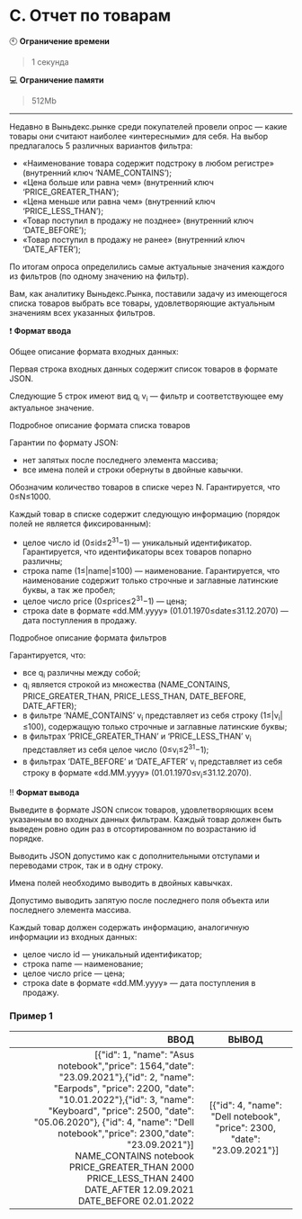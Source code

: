 # C. Отчет по товарам

:clock10: **Ограничение времени**

>1 секунда

 
:computer: **Ограничение памяти**

>512Mb

____

Недавно в Выньдекс.рынке среди покупателей провели опрос — какие товары они считают наиболее «интересными» для себя. На выбор предлагалось 5 различных вариантов фильтра:
- «Наименование товара содержит подстроку в любом регистре» (внутренний ключ ‘NAME_CONTAINS’);
- «Цена больше или равна чем» (внутренний ключ ‘PRICE_GREATER_THAN’);
- «Цена меньше или равна чем» (внутренний ключ ‘PRICE_LESS_THAN’);
- «Товар поступил в продажу не позднее» (внутренний ключ ‘DATE_BEFORE’);
- «Товар поступил в продажу не ранее» (внутренний ключ ‘DATE_AFTER’);

По итогам опроса определились самые актуальные значения каждого из фильтров (по одному значению на фильтр).

Вам, как аналитику Выньдекс.Рынка, поставили задачу из имеющегося списка товаров выбрать все товары, удовлетворяющие актуальным значениям всех указанных фильтров.




:heavy_exclamation_mark: <b>Формат ввода</b>

Общее описание формата входных данных:

Первая строка входных данных содержит список товаров в формате JSON.

Следующие 5 строк имеют вид q<sub>i</sub> v<sub>i</sub> — фильтр и соответствующее ему актуальное значение.

Подробное описание формата списка товаров

Гарантии по формату JSON:
- нет запятых после последнего элемента массива;
- все имена полей и строки обернуты в двойные кавычки.

Обозначим количество товаров в списке через N. Гарантируется, что 0≤N≤1000.

Каждый товар в списке содержит следующую информацию (порядок полей не является фиксированным):
- целое число id (0≤id≤2<sup>31</sup>−1) — уникальный идентификатор. Гарантируется, что идентификаторы всех товаров попарно различны;
- строка name (1≤|name|≤100) — наименование. Гарантируется, что наименование содержит только строчные и заглавные латинские буквы, а так же пробел;
- целое число price (0≤price≤2<sup>31</sup>−1) — цена;
- строка date в формате «dd.MM.yyyy» (01.01.1970≤date≤31.12.2070) — дата поступления в продажу.

Подробное описание формата фильтров

Гарантируется, что:
- все q<sub>i</sub> различны между собой;
- q<sub>i</sub> является строкой из множества (NAME_CONTAINS, PRICE_GREATER_THAN, PRICE_LESS_THAN, DATE_BEFORE, DATE_AFTER);
- в фильтре ‘NAME_CONTAINS’ v<sub>i</sub> представляет из себя строку (1≤|v<sub>i</sub>|≤100), содержащую только строчные и заглавные латинские буквы;
- в фильтрах ‘PRICE_GREATER_THAN’ и ‘PRICE_LESS_THAN’ v<sub>i</sub> представляет из себя целое число (0≤v<sub>i</sub>≤2<sup>31</sup>−1);
- в фильтрах ‘DATE_BEFORE’ и ‘DATE_AFTER’ v<sub>i</sub> представляет из себя строку в формате «dd.MM.yyyy» (01.01.1970≤v<sub>i</sub>≤31.12.2070).


:bangbang: <b>Формат вывода</b>

Выведите в формате JSON список товаров, удовлетворяющих всем указанным во входных данных фильтрам. Каждый товар должен быть выведен ровно один раз в отсортированном по возрастанию id порядке.

Выводить JSON допустимо как c дополнительными отступами и переводами строк, так и в одну строку.

Имена полей необходимо выводить в двойных кавычках.

Допустимо выводить запятую после последнего поля объекта или последнего элемента массива.

Каждый товар должен содержать информацию, аналогичную информации из входных данных:
- целое число id — уникальный идентификатор;
- строка name — наименование;
- целое число price — цена;
- строка date в формате «dd.MM.yyyy» — дата поступления в продажу.



### Пример 1

| ВВОД | ВЫВОД |
|----:|:----:|
| [{"id": 1, "name": "Asus notebook","price": 1564,"date": "23.09.2021"},{"id": 2, "name": "Earpods", "price": 2200, "date": "10.01.2022"},{"id": 3, "name": "Keyboard", "price": 2500, "date": "05.06.2020"}, {"id": 4, "name": "Dell notebook","price": 2300,"date": "23.09.2021"}]<br/>NAME_CONTAINS notebook<br/>PRICE_GREATER_THAN 2000<br/>PRICE_LESS_THAN 2400<br/>DATE_AFTER 12.09.2021<br/>DATE_BEFORE 02.01.2022<br/> | [{"id": 4, "name": "Dell notebook", "price": 2300, "date": "23.09.2021"}] |
